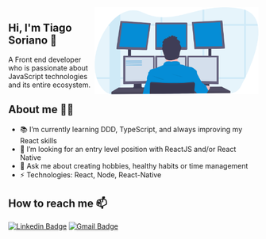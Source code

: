 <img align="right" src="https://github.com/tiago-web/tiago-web/blob/master/images/illustration2.svg" width="330"/>

## Hi, I'm Tiago Soriano 👋
A Front end developer who is passionate about JavaScript technologies and its entire ecosystem.

## About me 👨‍💻
- 📚 I’m currently learning DDD, TypeScript, and always improving my React skills
- 🧐 I’m looking for an entry level position with ReactJS and/or React Native
- 💬 Ask me about creating hobbies, healthy habits or time management
- ⚡ Technologies: React, Node, React-Native

## How to reach me 📫
[![Linkedin Badge](https://img.shields.io/badge/-tiagosoriano-blue?style=flat-square&logo=Linkedin&logoColor=white&link=https://www.linkedin.com/in/tiagosoriano/)](https://www.linkedin.com/in/tiagosoriano/)
[![Gmail Badge](https://img.shields.io/badge/-tiagosoriano2000@gmail.com-c14438?style=flat-square&logo=Gmail&logoColor=white&link=mailto:tiagosoriano2000@gmail.com)](mailto:tiagosoriano2000@gmail.com)
